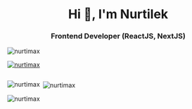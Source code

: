 <h1 align="center">Hi 👋, I'm Nurtilek</h1>
<h3 align="center">Frontend Developer (ReactJS, NextJS)</h3>

<p align="left"> <img src="https://komarev.com/ghpvc/?username=nurtimax&label=Profile%20views&color=0e75b6&style=flat" alt="nurtimax" /> </p>

<p align="left"> <a href="https://github.com/ryo-ma/github-profile-trophy"><img src="https://github-profile-trophy.vercel.app/?username=nurtimax" alt="nurtimax" /></a> </p>

<p align="left"> <a href="https://twitter.com/" target="blank"><img src="https://img.shields.io/twitter/follow/?logo=twitter&style=for-the-badge" alt="" /></a> </p>








<p><img align="left" src="https://github-readme-stats.vercel.app/api/top-langs?username=nurtimax&show_icons=true&locale=en&layout=compact" alt="nurtimax" /></p>

<p>&nbsp;<img align="center" src="https://github-readme-stats.vercel.app/api?username=nurtimax&show_icons=true&locale=en" alt="nurtimax" /></p>

<p><img align="center" src="https://github-readme-streak-stats.herokuapp.com/?user=nurtimax&" alt="nurtimax" /></p>
